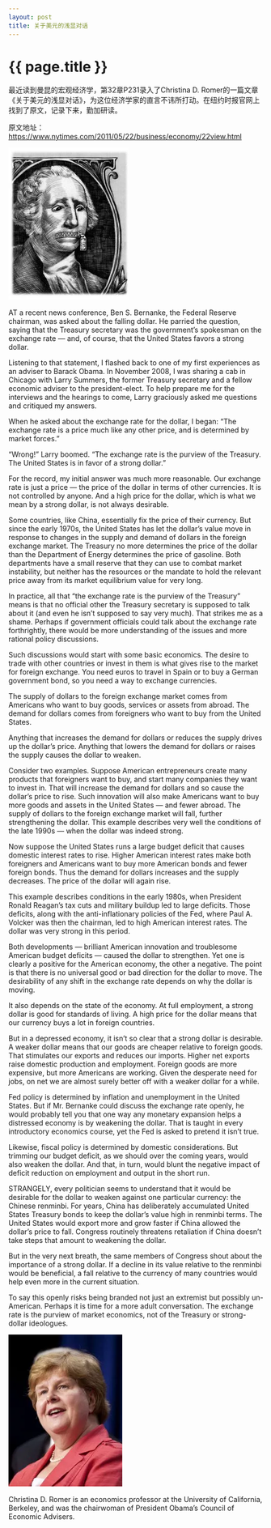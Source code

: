 ```yaml
---
layout: post
title: 关于美元的浅显对话
---
```


{{ page.title }}
================

最近读到曼昆的宏观经济学，第32章P231录入了Christina D. Romer的一篇文章《关于美元的浅显对话》，为这位经济学家的直言不讳所打动。在纽约时报官网上找到了原文，记录下来，勤加研读。

原文地址：https://www.nytimes.com/2011/05/22/business/economy/22view.html

![1](/images/posts/2020-12-23/1.webp)

AT a recent news conference, Ben S. Bernanke, the Federal Reserve chairman, was asked about the falling dollar. He parried the question, saying that the Treasury secretary was the government’s spokesman on the exchange rate — and, of course, that the United States favors a strong dollar.

Listening to that statement, I flashed back to one of my first experiences as an adviser to Barack Obama. In November 2008, I was sharing a cab in Chicago with Larry Summers, the former Treasury secretary and a fellow economic adviser to the president-elect. To help prepare me for the interviews and the hearings to come, Larry graciously asked me questions and critiqued my answers.

When he asked about the exchange rate for the dollar, I began: “The exchange rate is a price much like any other price, and is determined by market forces.”

“Wrong!” Larry boomed. “The exchange rate is the purview of the Treasury. The United States is in favor of a strong dollar.”

For the record, my initial answer was much more reasonable. Our exchange rate is just a price — the price of the dollar in terms of other currencies. It is not controlled by anyone. And a high price for the dollar, which is what we mean by a strong dollar, is not always desirable.

Some countries, like China, essentially fix the price of their currency. But since the early 1970s, the United States has let the dollar’s value move in response to changes in the supply and demand of dollars in the foreign exchange market. The Treasury no more determines the price of the dollar than the Department of Energy determines the price of gasoline. Both departments have a small reserve that they can use to combat market instability, but neither has the resources or the mandate to hold the relevant price away from its market equilibrium value for very long.

In practice, all that “the exchange rate is the purview of the Treasury” means is that no official other the Treasury secretary is supposed to talk about it (and even he isn’t supposed to say very much). That strikes me as a shame. Perhaps if government officials could talk about the exchange rate forthrightly, there would be more understanding of the issues and more rational policy discussions.

Such discussions would start with some basic economics. The desire to trade with other countries or invest in them is what gives rise to the market for foreign exchange. You need euros to travel in Spain or to buy a German government bond, so you need a way to exchange currencies.

The supply of dollars to the foreign exchange market comes from Americans who want to buy goods, services or assets from abroad. The demand for dollars comes from foreigners who want to buy from the United States.

Anything that increases the demand for dollars or reduces the supply drives up the dollar’s price. Anything that lowers the demand for dollars or raises the supply causes the dollar to weaken.

Consider two examples. Suppose American entrepreneurs create many products that foreigners want to buy, and start many companies they want to invest in. That will increase the demand for dollars and so cause the dollar’s price to rise. Such innovation will also make Americans want to buy more goods and assets in the United States — and fewer abroad. The supply of dollars to the foreign exchange market will fall, further strengthening the dollar. This example describes very well the conditions of the late 1990s — when the dollar was indeed strong.

Now suppose the United States runs a large budget deficit that causes domestic interest rates to rise. Higher American interest rates make both foreigners and Americans want to buy more American bonds and fewer foreign bonds. Thus the demand for dollars increases and the supply decreases. The price of the dollar will again rise.

This example describes conditions in the early 1980s, when President Ronald Reagan’s tax cuts and military buildup led to large deficits. Those deficits, along with the anti-inflationary policies of the Fed, where Paul A. Volcker was then the chairman, led to high American interest rates. The dollar was very strong in this period.

Both developments — brilliant American innovation and troublesome American budget deficits — caused the dollar to strengthen. Yet one is clearly a positive for the American economy, the other a negative. The point is that there is no universal good or bad direction for the dollar to move. The desirability of any shift in the exchange rate depends on why the dollar is moving.

It also depends on the state of the economy. At full employment, a strong dollar is good for standards of living. A high price for the dollar means that our currency buys a lot in foreign countries.

But in a depressed economy, it isn’t so clear that a strong dollar is desirable. A weaker dollar means that our goods are cheaper relative to foreign goods. That stimulates our exports and reduces our imports. Higher net exports raise domestic production and employment. Foreign goods are more expensive, but more Americans are working. Given the desperate need for jobs, on net we are almost surely better off with a weaker dollar for a while.

Fed policy is determined by inflation and unemployment in the United States. But if Mr. Bernanke could discuss the exchange rate openly, he would probably tell you that one way any monetary expansion helps a distressed economy is by weakening the dollar. That is taught in every introductory economics course, yet the Fed is asked to pretend it isn’t true.

Likewise, fiscal policy is determined by domestic considerations. But trimming our budget deficit, as we should over the coming years, would also weaken the dollar. And that, in turn, would blunt the negative impact of deficit reduction on employment and output in the short run.

STRANGELY, every politician seems to understand that it would be desirable for the dollar to weaken against one particular currency: the Chinese renminbi. For years, China has deliberately accumulated United States Treasury bonds to keep the dollar’s value high in renminbi terms. The United States would export more and grow faster if China allowed the dollar’s price to fall. Congress routinely threatens retaliation if China doesn’t take steps that amount to weakening the dollar.

But in the very next breath, the same members of Congress shout about the importance of a strong dollar. If a decline in its value relative to the renminbi would be beneficial, a fall relative to the currency of many countries would help even more in the current situation.

To say this openly risks being branded not just an extremist but possibly un-American. Perhaps it is time for a more adult conversation. The exchange rate is the purview of market economics, not of the Treasury or strong-dollar ideologues.

![2](/images/posts/2020-12-23/2.webp)

Christina D. Romer is an economics professor at the University of California, Berkeley, and was the chairwoman of President Obama’s Council of Economic Advisers.

